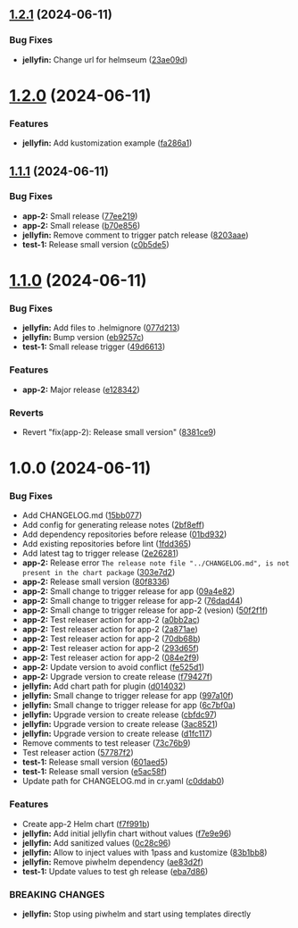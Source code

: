 ## [1.2.1](https://github.com/Piwero/helmseum/compare/jellyfin-v1.2.0...jellyfin-v1.2.1) (2024-06-11)


### Bug Fixes

* **jellyfin:** Change url for helmseum ([23ae09d](https://github.com/Piwero/helmseum/commit/23ae09d5baef39b8d6206e1e1121516d47f33274))

# [1.2.0](https://github.com/Piwero/helmseum/compare/jellyfin-v1.1.1...jellyfin-v1.2.0) (2024-06-11)


### Features

* **jellyfin:** Add kustomization example ([fa286a1](https://github.com/Piwero/helmseum/commit/fa286a1db2b536b0337fc5d46e9a47f37d975dd3))

## [1.1.1](https://github.com/Piwero/helmseum/compare/jellyfin-v1.1.0...jellyfin-v1.1.1) (2024-06-11)


### Bug Fixes

* **app-2:** Small release ([77ee219](https://github.com/Piwero/helmseum/commit/77ee219e39679d7b06817677fb8493070aa4568e))
* **app-2:** Small release ([b70e856](https://github.com/Piwero/helmseum/commit/b70e85688a16cb912a8ae075d60d40910aebf7ed))
* **jellyfin:** Remove comment to trigger patch release ([8203aae](https://github.com/Piwero/helmseum/commit/8203aae37f3fda0939ace1c6bfefd55c7e67e705))
* **test-1:** Release small version ([c0b5de5](https://github.com/Piwero/helmseum/commit/c0b5de59365910f900b82e773f270d087948f6cd))

# [1.1.0](https://github.com/Piwero/helmseum/compare/jellyfin-v1.0.0...jellyfin-v1.1.0) (2024-06-11)


### Bug Fixes

* **jellyfin:** Add files to .helmignore ([077d213](https://github.com/Piwero/helmseum/commit/077d2130a3db12af1868fc8a83bda0b33a4ae290))
* **jellyfin:** Bump version ([eb9257c](https://github.com/Piwero/helmseum/commit/eb9257cbd26a3745c8db9d6efa711b818864a9f7))
* **test-1:** Small release trigger ([49d6613](https://github.com/Piwero/helmseum/commit/49d661372d017b502ba9d56aad97232043267417))


### Features

* **app-2:** Major release ([e128342](https://github.com/Piwero/helmseum/commit/e1283422793847b5989b62a03559ae51517ef785))


### Reverts

* Revert "fix(app-2): Release small version" ([8381ce9](https://github.com/Piwero/helmseum/commit/8381ce95e88e623f3cfc6cb75f2044135009b020))

# 1.0.0 (2024-06-11)


### Bug Fixes

* Add CHANGELOG.md ([15bb077](https://github.com/Piwero/helmseum/commit/15bb0770d11d195f2eb4eb8be10bb646cd65e488))
* Add config for generating release notes ([2bf8eff](https://github.com/Piwero/helmseum/commit/2bf8eff01a6b40cfd375164645f20d901c72de76))
* Add dependency repositories before release ([01bd932](https://github.com/Piwero/helmseum/commit/01bd932cc311c89d4c571888eb2435b8a4caca66))
* Add existing repositories before lint ([1fdd365](https://github.com/Piwero/helmseum/commit/1fdd365ff6536c479dc7ce14a51b25389ecac543))
* Add latest tag to trigger release ([2e26281](https://github.com/Piwero/helmseum/commit/2e262810634a717ec227ecafc0470c29432730d1))
* **app-2:** Release error `The release note file "../CHANGELOG.md", is not present in the chart package` ([303e7d2](https://github.com/Piwero/helmseum/commit/303e7d230a4fe3c8d13cd07d48640ae3db977cde))
* **app-2:** Release small version ([80f8336](https://github.com/Piwero/helmseum/commit/80f83367b99e7e7d0af259fe98c743b583708849))
* **app-2:** Small change to trigger release for app ([09a4e82](https://github.com/Piwero/helmseum/commit/09a4e82e84844fb2199d8ab0336c6b504ff23374))
* **app-2:** Small change to trigger release for app-2 ([76dad44](https://github.com/Piwero/helmseum/commit/76dad4440dfb373f98dcd384b3b813d22b8d370e))
* **app-2:** Small change to trigger release for app-2 (vesion) ([50f2f1f](https://github.com/Piwero/helmseum/commit/50f2f1f7db8efe1418188d9c0a20bb8d73043d5c))
* **app-2:** Test releaser action for app-2 ([a0bb2ac](https://github.com/Piwero/helmseum/commit/a0bb2acd5c718a8fef1d436bfa53324581c00d70))
* **app-2:** Test releaser action for app-2 ([2a871ae](https://github.com/Piwero/helmseum/commit/2a871aedd3555dd1be5298b141bf4cf56b6e5db7))
* **app-2:** Test releaser action for app-2 ([70db68b](https://github.com/Piwero/helmseum/commit/70db68bf01b7a1dd585d9c7b6497a95ab4088417))
* **app-2:** Test releaser action for app-2 ([293d65f](https://github.com/Piwero/helmseum/commit/293d65fe195c153b7dc9739f0eae48494c3f733f))
* **app-2:** Test releaser action for app-2 ([084e2f9](https://github.com/Piwero/helmseum/commit/084e2f903b7bc759499755aa2218d3dc27359923))
* **app-2:** Update version to avoid conflict ([fe525d1](https://github.com/Piwero/helmseum/commit/fe525d18e3176cf333ebdf17e1b140c2c114d6e4))
* **app-2:** Upgrade version to create release ([f79427f](https://github.com/Piwero/helmseum/commit/f79427fbd37b5ee5e259ed03eaa86a9369ed0052))
* **jellyfin:** Add chart path for plugin ([d014032](https://github.com/Piwero/helmseum/commit/d0140329f2d2c40c9808fe9cdb6162b292418dd4))
* **jellyfin:** Small change to trigger release for app ([997a10f](https://github.com/Piwero/helmseum/commit/997a10f932b436a370f4c716cbb58dd56e172138))
* **jellyfin:** Small change to trigger release for app ([6c7bf0a](https://github.com/Piwero/helmseum/commit/6c7bf0aac77d3af9c409009486eb4016f47adf8b))
* **jellyfin:** Upgrade version to create release ([cbfdc97](https://github.com/Piwero/helmseum/commit/cbfdc9731797b93f197bdd759e9e448df71e64e7))
* **jellyfin:** Upgrade version to create release ([3ac8521](https://github.com/Piwero/helmseum/commit/3ac8521e16e2af58e30b8caf9fc7d11f4c90902f))
* **jellyfin:** Upgrade version to create release ([d1fc117](https://github.com/Piwero/helmseum/commit/d1fc1170f85858e0314b243131f3b4958675529c))
* Remove comments to test releaser ([73c76b9](https://github.com/Piwero/helmseum/commit/73c76b96b2d6eac4920d87152362f1e7a772fbc2))
* Test releaser action ([57787f2](https://github.com/Piwero/helmseum/commit/57787f229ca950a4fec416eaa20f71eb8dd8f0fe))
* **test-1:** Release small version ([601aed5](https://github.com/Piwero/helmseum/commit/601aed5bf42c75f1d37b47730165e9773a66127e))
* **test-1:** Release small version ([e5ac58f](https://github.com/Piwero/helmseum/commit/e5ac58fc1b56ff38a6fc785db048bb851be3f2db))
* Update path for CHANGELOG.md in cr.yaml ([c0ddab0](https://github.com/Piwero/helmseum/commit/c0ddab0a8ccf695a531fac854b18629b3fe7d41b))


### Features

* Create app-2 Helm chart ([f7f991b](https://github.com/Piwero/helmseum/commit/f7f991ba3a077090a5646179c2f2eadd43c41ca7))
* **jellyfin:** Add initial jellyfin chart without values ([f7e9e96](https://github.com/Piwero/helmseum/commit/f7e9e96d378e4b1348956a47f36d2c0734fcf189))
* **jellyfin:** Add sanitized values ([0c28c96](https://github.com/Piwero/helmseum/commit/0c28c965ba0820ff89da3844e1c4d36bff18479d))
* **jellyfin:** Allow to inject values with 1pass and kustomize ([83b1bb8](https://github.com/Piwero/helmseum/commit/83b1bb84c9e3a6429f8686dec23b8e62597aa8f3))
* **jellyfin:** Remove piwhelm dependency ([ae83d2f](https://github.com/Piwero/helmseum/commit/ae83d2f9dba1404cff1b84387c6d0f8a0f2124c8))
* **test-1:** Update values to test gh release ([eba7d86](https://github.com/Piwero/helmseum/commit/eba7d864e65566d6861cd2fcbfbcbf58060f9b5c))


### BREAKING CHANGES

* **jellyfin:** Stop using piwhelm and start using templates directly
